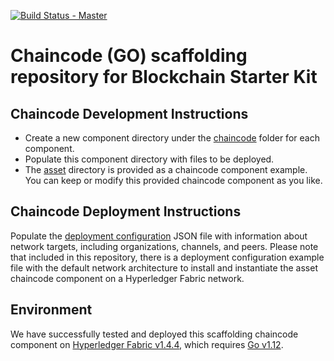 [![Build Status - Master](https://travis-ci.org/IBM-Blockchain-Starter-Kit/chaincode-bootstrap.svg?branch=master)](https://travis-ci.org/IBM-Blockchain-Starter-Kit/chaincode-bootstrap/builds)

# Chaincode (GO) scaffolding repository for Blockchain Starter Kit

## Chaincode Development Instructions
* Create a new component directory under the [chaincode](/chaincode) folder for each component.
* Populate this component directory with files to be deployed.
* The [asset](/chaincode/asset) directory is provided as a chaincode component example. You can keep or modify this provided chaincode component as you like.

## Chaincode Deployment Instructions
Populate the [deployment configuration](deploy_config.json) JSON file with information about network targets, including organizations, channels, and peers. Please note that included in this repository, there is a deployment configuration example file with the default network architecture to install and instantiate the asset chaincode component on a Hyperledger Fabric network.

## Environment
We have successfully tested and deployed this scaffolding chaincode component on [Hyperledger Fabric v1.4.4](https://hyperledger-fabric.readthedocs.io/en/release-1.4/releases.html), which requires [Go v1.12](https://golang.org/dl/).